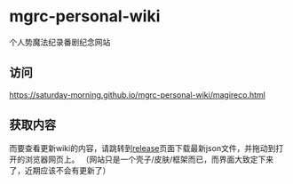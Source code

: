 # mgrc-personal-wiki
个人势魔法纪录番剧纪念网站

## 访问
https://saturday-morning.github.io/mgrc-personal-wiki/magireco.html

## 获取内容
而要查看更新wiki的内容，请跳转到[release](https://github.com/Saturday-morning/mgrc-personal-wiki/release)页面下载最新json文件，并拖动到打开的浏览器网页上。
（网站只是一个壳子/皮肤/框架而已，而界面大致定下来了，近期应该不会有更新了）
